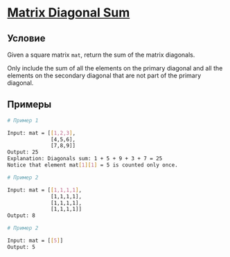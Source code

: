 # [Matrix Diagonal Sum](https://leetcode.com/problems/matrix-diagonal-sum)

## Условие

Given a square matrix `mat`, return the sum of the matrix diagonals.

Only include the sum of all the elements on the primary diagonal and all the elements on the secondary diagonal that are not part of the primary diagonal.

## Примеры

```bash
# Пример 1

Input: mat = [[1,2,3],
              [4,5,6],
              [7,8,9]]
Output: 25
Explanation: Diagonals sum: 1 + 5 + 9 + 3 + 7 = 25
Notice that element mat[1][1] = 5 is counted only once.
```

```bash
# Пример 2

Input: mat = [[1,1,1,1],
              [1,1,1,1],
              [1,1,1,1],
              [1,1,1,1]]
Output: 8
```

```bash
# Пример 2

Input: mat = [[5]]
Output: 5
```
